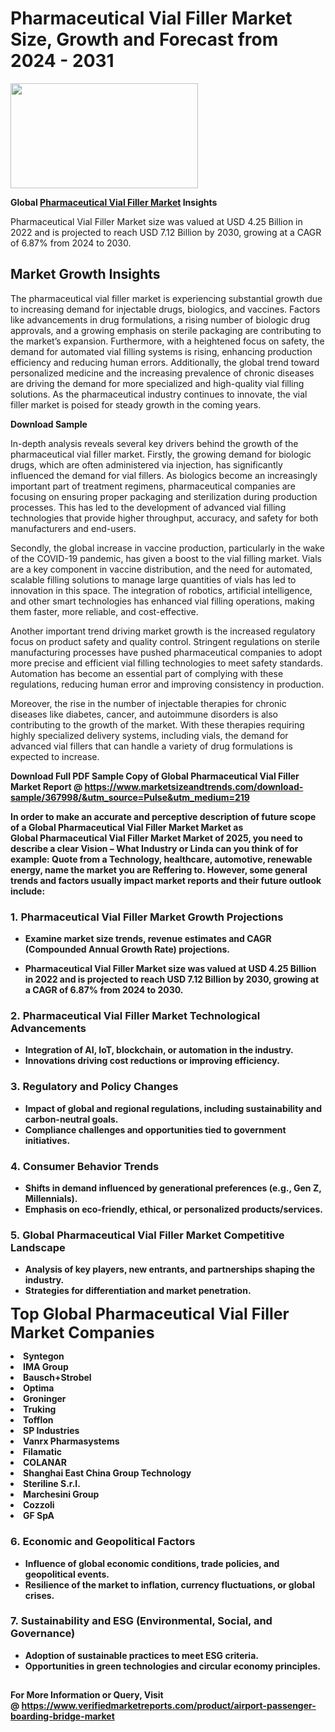 <H1>Pharmaceutical Vial Filler Market Size, Growth and Forecast from 2024 - 2031</H1><img class="aligncenter size-medium wp-image-584254" src="https://thirdeyenews.in/wp-content/uploads/2024/09/Global-Market-Research-300x168.jpeg" alt="" width="300" height="168" /><p><strong>Global&nbsp;<a href="https://www.marketsizeandtrends.com/download-sample/367998/&amp;utm_source=Pulse&amp;utm_medium=219">Pharmaceutical Vial Filler Market</a> Insights</strong></p><p>Pharmaceutical Vial Filler Market size was valued at USD 4.25 Billion in 2022 and is projected to reach USD 7.12 Billion by 2030, growing at a CAGR of 6.87% from 2024 to 2030.</p><p><h2>Market Growth Insights</h2> <p>The pharmaceutical vial filler market is experiencing substantial growth due to increasing demand for injectable drugs, biologics, and vaccines. Factors like advancements in drug formulations, a rising number of biologic drug approvals, and a growing emphasis on sterile packaging are contributing to the market’s expansion. Furthermore, with a heightened focus on safety, the demand for automated vial filling systems is rising, enhancing production efficiency and reducing human errors. Additionally, the global trend toward personalized medicine and the increasing prevalence of chronic diseases are driving the demand for more specialized and high-quality vial filling solutions. As the pharmaceutical industry continues to innovate, the vial filler market is poised for steady growth in the coming years.</p> <p><strong>Download Sample</strong></p> <p>In-depth analysis reveals several key drivers behind the growth of the pharmaceutical vial filler market. Firstly, the growing demand for biologic drugs, which are often administered via injection, has significantly influenced the demand for vial fillers. As biologics become an increasingly important part of treatment regimens, pharmaceutical companies are focusing on ensuring proper packaging and sterilization during production processes. This has led to the development of advanced vial filling technologies that provide higher throughput, accuracy, and safety for both manufacturers and end-users.</p> <p>Secondly, the global increase in vaccine production, particularly in the wake of the COVID-19 pandemic, has given a boost to the vial filling market. Vials are a key component in vaccine distribution, and the need for automated, scalable filling solutions to manage large quantities of vials has led to innovation in this space. The integration of robotics, artificial intelligence, and other smart technologies has enhanced vial filling operations, making them faster, more reliable, and cost-effective.</p> <p>Another important trend driving market growth is the increased regulatory focus on product safety and quality control. Stringent regulations on sterile manufacturing processes have pushed pharmaceutical companies to adopt more precise and efficient vial filling technologies to meet safety standards. Automation has become an essential part of complying with these regulations, reducing human error and improving consistency in production.</p> <p>Moreover, the rise in the number of injectable therapies for chronic diseases like diabetes, cancer, and autoimmune disorders is also contributing to the growth of the market. With these therapies requiring highly specialized delivery systems, including vials, the demand for advanced vial fillers that can handle a variety of drug formulations is expected to increase.</p> <p><strong></p><p><span class=""><strong>Download Full PDF Sample Copy of Global Pharmaceutical Vial Filler Market Report</strong> @ <a href="https://www.marketsizeandtrends.com/download-sample/367998/&amp;utm_source=Pulse&amp;utm_medium=219" target="_blank">https://www.marketsizeandtrends.com/download-sample/367998/&amp;utm_source=Pulse&amp;utm_medium=219</a></span></p><p>In order to make an accurate and perceptive description of future scope of a Global&nbsp;Pharmaceutical Vial Filler Market Market as Global&nbsp;Pharmaceutical Vial Filler Market Market of 2025, you need to describe a clear Vision &ndash; What Industry or Linda can you think of for example: Quote from a Technology, healthcare, automotive, renewable energy, name the market you are Reffering to. However, some general trends and factors usually impact market reports and their future outlook include:</p><h3>1.&nbsp;<strong>Pharmaceutical Vial Filler Market Growth Projections</strong></h3><ul><li>Examine market size trends, revenue estimates and CAGR (Compounded Annual Growth Rate) projections.</li><li><p>Pharmaceutical Vial Filler Market size was valued at USD 4.25 Billion in 2022 and is projected to reach USD 7.12 Billion by 2030, growing at a CAGR of 6.87% from 2024 to 2030.</p></li></ul><h3>2.&nbsp;<strong>Pharmaceutical Vial Filler Market Technological Advancements</strong></h3><ul><li>Integration of AI, IoT, blockchain, or automation in the industry.</li><li>Innovations driving cost reductions or improving efficiency.</li></ul><h3>3.&nbsp;<strong>Regulatory and Policy Changes</strong></h3><ul><li>Impact of global and regional regulations, including sustainability and carbon-neutral goals.</li><li>Compliance challenges and opportunities tied to government initiatives.</li></ul><h3>4.&nbsp;<strong>Consumer Behavior Trends</strong></h3><ul><li>Shifts in demand influenced by generational preferences (e.g., Gen Z, Millennials).</li><li>Emphasis on eco-friendly, ethical, or personalized products/services.</li></ul><h3>5.&nbsp;<strong>Global Pharmaceutical Vial Filler Market Competitive Landscape</strong></h3><ul><li>Analysis of key players, new entrants, and partnerships shaping the industry.</li><li>Strategies for differentiation and market penetration.</li></ul><p data-pm-slice="1 1 []"><span style="color: inherit; font-family: inherit; font-size: 25px;">Top Global Pharmaceutical Vial Filler Market Companies</span></p><div class="" data-test-id=""><p><li>Syntegon</li><li> IMA Group</li><li> Bausch+Strobel</li><li> Optima</li><li> Groninger</li><li> Truking</li><li> Tofflon</li><li> SP Industries</li><li> Vanrx Pharmasystems</li><li> Filamatic</li><li> COLANAR</li><li> Shanghai East China Group Technology</li><li> Steriline S.r.l.</li><li> Marchesini Group</li><li> Cozzoli</li><li> GF SpA</li></p></div><h3>6.&nbsp;<strong>Economic and Geopolitical Factors</strong></h3><ul><li>Influence of global economic conditions, trade policies, and geopolitical events.</li><li>Resilience of the market to inflation, currency fluctuations, or global crises.</li></ul><h3>7.&nbsp;<strong>Sustainability and ESG (Environmental, Social, and Governance)</strong></h3><ul><li>Adoption of sustainable practices to meet ESG criteria.</li><li>Opportunities in green technologies and circular economy principles.</li></ul><h2><strong style="font-size: 14px;">For More Information or Query, Visit @&nbsp;</strong><a style="background-color: #ffffff; font-size: 14px;" href="https://www.marketsizeandtrends.com/report/pharmaceutical-vial-filler-market/" target="_blank">https://www.verifiedmarketreports.com/product/airport-passenger-boarding-bridge-market</a></h2>
